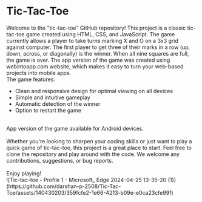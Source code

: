 # Tic-Tac-Toe
Welcome to the "tic-tac-toe" GitHub repository! This project is a classic tic-tac-toe game created using HTML, CSS, and JavaScript. The game currently allows a player to take turns marking X and O on a 3x3 grid against computer. The first player to get three of their marks in a row (up, down, across, or diagonally) is the winner. When all nine squares are full, the game is over. The app version of the game was created using webintoapp.com website, which makes it easy to turn your web-based projects into mobile apps.
<br>The game features:
<ul>
  <li>Clean and responsive design for optimal viewing on all devices</li>
  <li>Simple and intuitive gameplay</li>
  <li>Automatic detection of the winner</li>
  <li>Option to restart the game</li>
</ul><br>App version of the game available for Android devices.
<br>
<br>Whether you're looking to sharpen your coding skills or just want to play a quick game of tic-tac-toe, this project is a great place to start. Feel free to clone the repository and play around with the code. We welcome any contributions, suggestions, or bug reports.
<br>
<br>Enjoy playing!
<br>![Tic-tac-toe - Profile 1 - Microsoft_ Edge 2024-04-25 13-35-20 (1)](https://github.com/darshan-p-2508/Tic-Tac-Toe/assets/140430203/359fcfe2-1e66-4213-b09e-e0ca23cfe99f)
